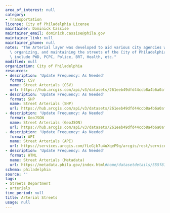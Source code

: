 ```yaml
---
area_of_interest: null
category: 
- Transportation
license: City of Philadelphia License
maintainer: Dominick Cassise
maintainer_email: dominick.cassise@phila.gov
maintainer_link: null
maintainer_phone: null
notes: "The Arterial layer was developed to aid various city agencies with planning,\
  \ organizing, and maintaining the streets of the City of Philadelphia.  These agencies\
  \ include PWD, PCPC, Police, BRT, Health, etc."
modified: null
organization: City of Philadelphia
resources:
- description: 'Update Frequency: As Needed'
  format: CSV
  name: Street Arterials (CSV)
  url: https://hub.arcgis.com/api/v3/datasets/261eeb49dfd44ccb8a4b6a0af830fdc8_0/downloads/data?format=csv&spatialRefId=2272&where=1%3D1
- description: 'Update Frequency: As Needed'
  format: SHP
  name: Street Arterials (SHP)
  url: https://hub.arcgis.com/api/v3/datasets/261eeb49dfd44ccb8a4b6a0af830fdc8_0/downloads/data?format=shp&spatialRefId=2272&where=1%3D1
- description: 'Update Frequency: As Needed'
  format: GeoJSON
  name: Street Arterials (GeoJSON)
  url: https://hub.arcgis.com/api/v3/datasets/261eeb49dfd44ccb8a4b6a0af830fdc8_0/downloads/data?format=geojson&spatialRefId=4326&where=1%3D1
- description: 'Update Frequency: As Needed'
  format: API
  name: Street Arterials (API)
  url: https://services.arcgis.com/fLeGjb7u4uXqeF9q/arcgis/rest/services/Streets_Arterials/FeatureServer/0/query?outFields=*&where=1%3D1
- description: 'Update Frequency: As Needed'
  format: HTML
  name: Street Arterials (Metadata)
  url: https://metadata.phila.gov/index.html#home/datasetdetails/555f8124f15fcb6c6ed440f2/representationdetails/5571b1a5e4fb1d91393c2105/
schema: philadelphia
source: ''
tags:
- Streets Department
- arterials
time_period: null
title: Arterial Streets
usage: null
---
```


